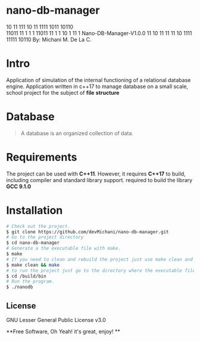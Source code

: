 # nano-db-manager

10    11  111     10    11 1111      1011  10110  
11011 11  1 1 1   11011 11  1  1     10  1  11 1   Nano-DB-Manager-V1.0.0
11    10  11   11 11    10   1111    11111   10110 By: Michani M. De La C.

# Intro    
Application of simulation of the internal functioning of a relational database engine. Application written in c++17 to manage database on a small scale, school project for the subject of __file__ __structure__

# Database
>   A database is an organized collection of data.

# Requirements
The project can be used with __C++11__. However, it requires __C++17__ to build, including compiler and standard library support. required to build the library __GCC 9.1.0__

# Installation
```sh
# Check out the project.
$ git clone https://github.com/devMichani/nano-db-manager.git
# Go to the project directory
$ cd nano-db-manager
# Generate a the executable file with make. 
$ make
# If you need to clean and rebuild the project just use make clean and make. 
$ make clean && make
# to run the project just go to the directory where the executable file is located.
$ cd /build/bin 
# Run the program.
$ ./nanodb
```

License
----

GNU Lesser General Public License v3.0

**Free Software, Oh Yeah! it's great, enjoy! **